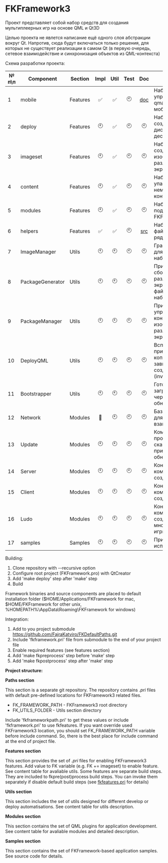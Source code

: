 ﻿# FKFramework3

Проект представляет собой набор средств для создания мультиплеерных игр на основе QML и Qt3D

Целью проекта не явлется написание ещё одного слоя абстракции вокруг Qt. Напротив, сюда будут включаться только решения, для которых не существует реализации в самом Qt (в первую очередь, сетевое взаимодействие и синхронизация объектов из QML-контекста)

Схема разработки проекта:

| № п\п |Component|Section|Impl|Util|Test|Doc|Description|
|---|---|---|:---:|:---:|:---:|:---:|---|
|1|mobile|Features|:white_check_mark:|:white_check_mark:|:clock10:|[doc](features/README.md#L9)|Набор средств для упрощения настройки qmake-проекта для мобильных платформ|
|2|deploy|Features|:clock10:|:white_check_mark:|:clock10:|:clock10:|Набор средств для создания установочных дистрибутивов для десктопных платформ|
|3|imageset|Features|:clock10:|:white_check_mark:|:clock10:|:clock10:|Набор средств для создания ресурсов изображений под различные разрешения экрана|
|4|content|Features|:clock10:|:white_check_mark:|:clock10:|:clock10:|Набор средств для упаковки немасштабируемого контента|
|5|modules|Features|:clock10:|:white_check_mark:|:clock10:|:clock10:|Набор средств для подключения FKFramework-модулей|
|6|helpers|Features|:white_check_mark:|:white_check_mark:|:clock10:|[src](utils/helpers)|Набор заголовочных файлов, содержащих ряд полезных функций|
|7|ImageManager|Utils|:clock10:|:clock10:|:clock10:|:clock10:|Графический клиент для управления наборами изображений|
|8|PackageGenerator|Utils|:clock10:|:clock10:|:clock10:|:clock10:|Приложение для сборки ресурсов под различные разрешения экрана на основе файлов конфигурации набора изображений|
|9|PackageManager|Utils|:clock10:|:clock10:|:clock10:|:clock10:|Приложение для управления файлами конфигурации наборов изображений под различные разрешения экрана|
|10|DeployQML|Utils|:clock10:|:clock10:|:clock10:|:clock10:|Вспомогательное приложение для копирования QML-зависимостей при создании deb-пакета (invalid)|
|11|Bootstrapper|Utils|:clock10:|:clock10:|:clock10:|:clock10:|Готовый клиент для загрузки приложений через модуль обновления|
|12|Network|Modules|:arrows_counterclockwise:|:clock10:|:clock10:|:clock10:|Базовые компоненты для сетевого взаимодействия|
|13|Update|Modules|:clock10:|:clock10:|:clock10:|:clock10:|Компоненты для проверки наличия, скачивания и применения обновлений|
|14|Server|Modules|:clock10:|:clock10:|:clock10:|:clock10:|Конфигурация сетевых компонентов для создания сервера|
|15|Client|Modules|:clock10:|:clock10:|:clock10:|:clock10:|Конфигурация сетевых компонентов для создания клиента|
|16|Ludo|Modules|:clock10:|:clock10:|:clock10:|:clock10:|Конфигурация сетевых компонентов для создания многопользовательской игры|
|17|samples|Samples|:clock10:|:clock10:|:clock10:|:clock10:|Примеры использования модулей|


Building:

  1. Clone repository with --recursive option
  2. Configure root project (FKFramework.pro) with QtCreator
  3. Add 'make deploy' step after 'make' step
  4. Build

Framework binaries and source components are placed to default installation folder ($HOME/Applications/FKFramework for mac, $HOME/FKFramework for other unix, %HOMEPATH%\AppData\Roaming\FKFramework for windows)


Integration:

  1. Add to you project submodule https://github.com/FajraKatviro/FKDefaultPaths.git
  2. Include 'fkframework.pri' file from submodule to the end of your project file
  3. Enable required features (see features section)
  4. Add 'make fkpreprocess' step before 'make' step
  5. Add 'make fkpostprocess' step after 'make' step

**Project structure:**

**Paths section**

This section is a separate git repository. The repository contains *.pri* files with default pre-defined locations for FKFramework3 related files.
- FK_FRAMEWORK_PATH - FKFramework3 root directory
- FK_UTILS_FOLDER - Utils section directory

Include 'fkframeworkpath.pri' to get these values or include 'fkframework.pri' to use fkfeatures.
If you want override used FKFramework3 location, you should set FK_FRAMEWORK_PATH variable before include command. So, there is the best place for include command at the end of project file.

**Features section**

This section provides the set of *.pri* files for enabling FKFramework3 features.
Add value to FK variable (e.g. FK += imageset) to enable feature.
See content table for avaliable utils.
Some features are separate build steps. They are included to fkpre(post)process build steps. You can invoke them separately if disable default build steps (see [fkfeatures.pri](features/fkfeatures.pri) for details)

**Utils section**

This section includes the set of utils designed for different develop or deploy automatisations.
See content table for utils description.

**Modules section**

This section contains the set of QML plugins for application development.
See content table for avaliable modules and detailed description.

**Samples section**

This section contains the set of FKFramework-based application samples.
See source code for details.
